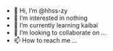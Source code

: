 - 👋 Hi, I’m @hhss-zy
- 👀 I’m interested in nothing
- 🌱 I’m currently learning kaibai
- 💞️ I’m looking to collaborate on ...
- 📫 How to reach me ...

<!---
hhss-zy/hhss-zy is a ✨ special ✨ repository because its `README.md` (this file) appears on your GitHub profile.
You can click the Preview link to take a look at your changes.
--->
